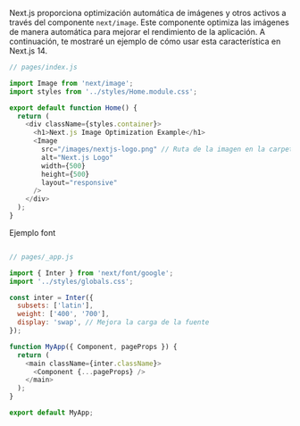 
Next.js proporciona optimización automática de imágenes y otros activos a través del componente `next/image`. Este componente optimiza las imágenes de manera automática para mejorar el rendimiento de la aplicación. A continuación, te mostraré un ejemplo de cómo usar esta característica en Next.js 14.

```js
// pages/index.js

import Image from 'next/image';
import styles from '../styles/Home.module.css';

export default function Home() {
  return (
    <div className={styles.container}>
      <h1>Next.js Image Optimization Example</h1>
      <Image
        src="/images/nextjs-logo.png" // Ruta de la imagen en la carpeta 'public'
        alt="Next.js Logo"
        width={500}
        height={500}
        layout="responsive"
      />
    </div>
  );
}

```

Ejemplo font

```js

// pages/_app.js

import { Inter } from 'next/font/google';
import '../styles/globals.css';

const inter = Inter({
  subsets: ['latin'],
  weight: ['400', '700'],
  display: 'swap', // Mejora la carga de la fuente
});

function MyApp({ Component, pageProps }) {
  return (
    <main className={inter.className}>
      <Component {...pageProps} />
    </main>
  );
}

export default MyApp;

```